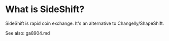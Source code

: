 # What is SideShift?

SideShift is rapid coin exchange. It's an alternative to Changelly/ShapeShift.

See also: ga8904.md
